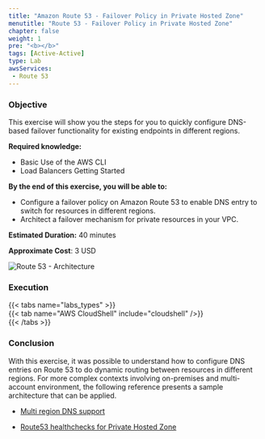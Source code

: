 ```yaml
---
title: "Amazon Route 53 - Failover Policy in Private Hosted Zone"
menutitle: "Route 53 - Failover Policy in Private Hosted Zone"
chapter: false
weight: 1
pre: "<b></b>"
tags: [Active-Active]
type: Lab
awsServices:
 - Route 53
---
```


### Objective

This exercise will show you the steps for you to quickly configure DNS-based failover functionality for existing endpoints in different regions.

**Required knowledge:**

*   Basic Use of the AWS CLI
*   Load Balancers Getting Started

**By the end of this exercise, you will be able to:**

*   Configure a failover policy on Amazon Route 53 to enable DNS entry to switch for resources in different regions.
*   Architect a failover mechanism for private resources in your VPC.

**Estimated Duration:** 40 minutes

**Approximate Cost**: 3 USD

![Route 53 - Architecture](/images/route53-lab-architecture.png)

### Execution
{{< tabs name="labs_types" >}}  
{{< tab name="AWS CloudShell" include="cloudshell" />}}  
{{< /tabs >}}

### Conclusion

With this exercise, it was possible to understand how to configure DNS entries on Route 53 to do dynamic routing between resources in different regions.
For more complex contexts involving on-premises and multi-account environment, the following reference presents a sample architecture that can be applied.

- [Multi region DNS support](https://aws.amazon.com/blogs/architecture/using-route-53-private-hosted-zones-for-cross-account-multi-region-architectures/)

- [Route53 healthchecks for Private Hosted Zone](https://aws.amazon.com/blogs/networking-and-content-delivery/performing-route-53-health-checks-on-private-resources-in-a-vpc-with-aws-lambda-and-amazon-cloudwatch/)
